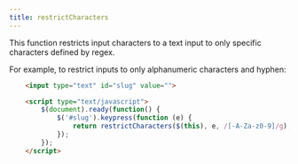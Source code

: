 ```yaml
---
title: restrictCharacters
---
```


This function restricts input characters to a text input to only specific characters defined by regex.

For example, to restrict inputs to only alphanumeric characters and hyphen:

```html
    <input type="text" id="slug" value="">

    <script type="text/javascript">
        $(document).ready(function() {
            $('#slug').keypress(function (e) {
                return restrictCharacters($(this), e, /[-A-Za-z0-9]/g);
            });
        });
    </script>
```